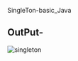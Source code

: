 SingleTon-basic_Java
## OutPut-
![singleton](https://user-images.githubusercontent.com/58928629/189901962-d4eb1a29-a376-4101-a0c7-62fc3149776c.png)
